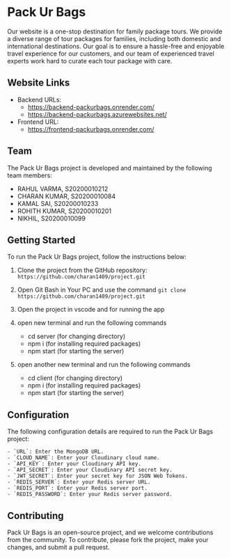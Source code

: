 # Pack Ur Bags

Our website is a one-stop destination for family package tours. We provide a diverse range of tour packages for families, including both domestic and international destinations. Our goal is to ensure a hassle-free and enjoyable travel experience for our customers, and our team of experienced travel experts work hard to curate each tour package with care.

## Website Links

- Backend URLs: 
  - https://backend-packurbags.onrender.com/
  - https://backend-packurbags.azurewebsites.net/
- Frontend URL: 
  - https://frontend-packurbags.onrender.com/

## Team

The Pack Ur Bags project is developed and maintained by the following team members:
 
- RAHUL VARMA, S20200010212
- CHARAN KUMAR, S20200010084
- KAMAL SAI, S20200010233
- ROHITH KUMAR, S20200010201
- NIKHIL, S20200010099

## Getting Started

To run the Pack Ur Bags project, follow the instructions below:

1. Clone the project from the GitHub repository: `https://github.com/charan1409/project.git`

2. Open Git Bash in Your PC and use the command `git clone https://github.com/charan1409/project.git`

3. Open the project in vscode and for running the app

4. open new terminal and run the following commands

   - cd server (for changing directory)
   - npm i (for installing required packages)
   - npm start (for starting the server)

5. open another new terminal and run the following commands

   - cd client (for changing directory)
   - npm i (for installing required packages)
   - npm start (for starting the server)

## Configuration

The following configuration details are required to run the Pack Ur Bags project:

```
- `URL`: Enter the MongoDB URL.
- `CLOUD_NAME`: Enter your Cloudinary cloud name.
- `API_KEY`: Enter your Cloudinary API key.
- `API_SECRET`: Enter your Cloudinary API secret key.
- `JWT_SECRET`: Enter your secret key for JSON Web Tokens.
- `REDIS_SERVER`: Enter your Redis server URL.
- `REDIS_PORT`: Enter your Redis server port.
- `REDIS_PASSWORD`: Enter your Redis server password.
```

## Contributing

Pack Ur Bags is an open-source project, and we welcome contributions from the community. To contribute, please fork the project, make your changes, and submit a pull request. 


